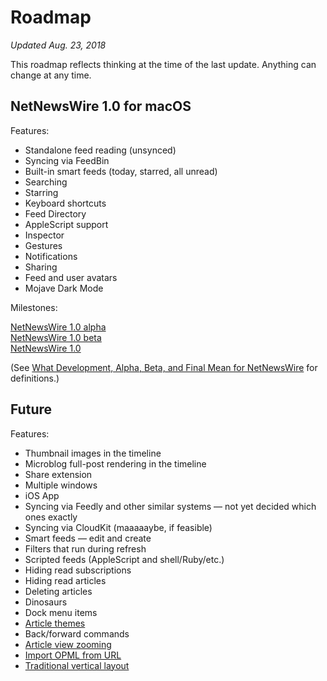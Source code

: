 # Roadmap

<i>Updated Aug. 23, 2018</i>

This roadmap reflects thinking at the time of the last update. Anything can change at any time.

## NetNewsWire 1.0 for macOS

Features:

* Standalone feed reading (unsynced)
* Syncing via FeedBin
* Built-in smart feeds (today, starred, all unread)
* Searching
* Starring
* Keyboard shortcuts
* Feed Directory
* AppleScript support
* Inspector
* Gestures
* Notifications
* Sharing
* Feed and user avatars
* Mojave Dark Mode

Milestones:

[NetNewsWire 1.0 alpha](https://github.com/brentsimmons/NetNewsWire/milestone/1)<br />
[NetNewsWire 1.0 beta](https://github.com/brentsimmons/NetNewsWire/milestone/2)<br />
[NetNewsWire 1.0](https://github.com/brentsimmons/NetNewsWire/milestone/3)

(See [What Development, Alpha, Beta, and Final Mean for NetNewsWire](DevelopmentAlphaBeta.md) for definitions.)

## Future

Features:

* Thumbnail images in the timeline
* Microblog full-post rendering in the timeline
* Share extension
* Multiple windows
* iOS App
* Syncing via Feedly and other similar systems — not yet decided which ones exactly
* Syncing via CloudKit (maaaaaybe, if feasible)
* Smart feeds — edit and create
* Filters that run during refresh
* Scripted feeds (AppleScript and shell/Ruby/etc.)
* Hiding read subscriptions
* Hiding read articles
* Deleting articles
* Dinosaurs
* Dock menu items
* [Article themes](https://github.com/brentsimmons/NetNewsWire/issues/257)
* Back/forward commands
* [Article view zooming](https://github.com/brentsimmons/NetNewsWire/issues/38)
* [Import OPML from URL](https://github.com/brentsimmons/NetNewsWire/issues/136)
* [Traditional vertical layout](https://github.com/brentsimmons/NetNewsWire/issues/102)

